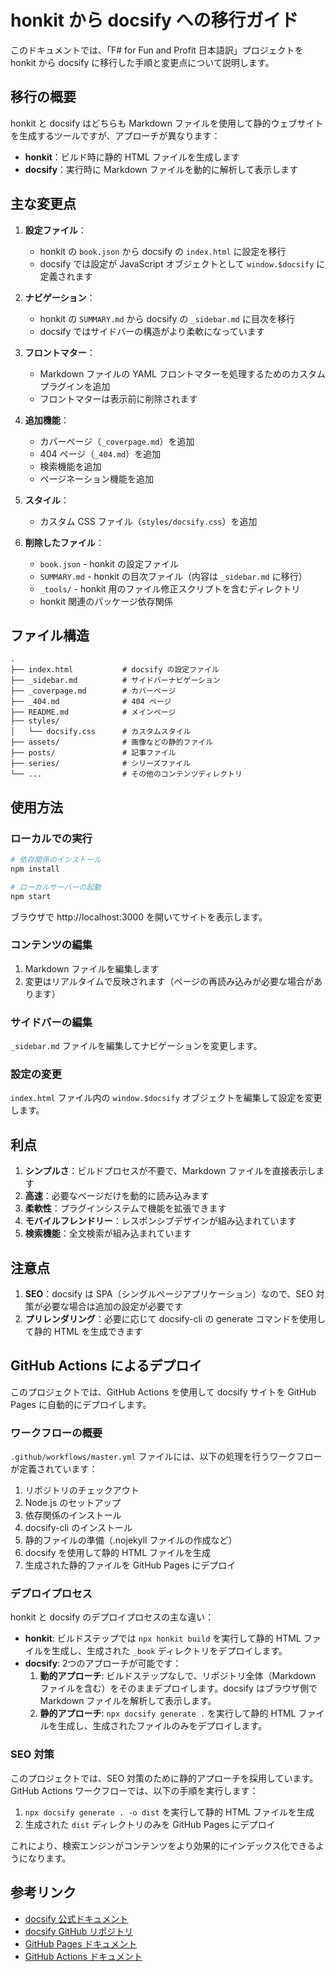 # honkit から docsify への移行ガイド

このドキュメントでは、「F# for Fun and Profit 日本語訳」プロジェクトを honkit から docsify に移行した手順と変更点について説明します。

## 移行の概要

honkit と docsify はどちらも Markdown ファイルを使用して静的ウェブサイトを生成するツールですが、アプローチが異なります：

- **honkit**：ビルド時に静的 HTML ファイルを生成します
- **docsify**：実行時に Markdown ファイルを動的に解析して表示します

## 主な変更点

1. **設定ファイル**：
   - honkit の `book.json` から docsify の `index.html` に設定を移行
   - docsify では設定が JavaScript オブジェクトとして `window.$docsify` に定義されます

2. **ナビゲーション**：
   - honkit の `SUMMARY.md` から docsify の `_sidebar.md` に目次を移行
   - docsify ではサイドバーの構造がより柔軟になっています

3. **フロントマター**：
   - Markdown ファイルの YAML フロントマターを処理するためのカスタムプラグインを追加
   - フロントマターは表示前に削除されます

4. **追加機能**：
   - カバーページ（`_coverpage.md`）を追加
   - 404 ページ（`_404.md`）を追加
   - 検索機能を追加
   - ページネーション機能を追加

5. **スタイル**：
   - カスタム CSS ファイル（`styles/docsify.css`）を追加

6. **削除したファイル**：
   - `book.json` - honkit の設定ファイル
   - `SUMMARY.md` - honkit の目次ファイル（内容は `_sidebar.md` に移行）
   - `_tools/` - honkit 用のファイル修正スクリプトを含むディレクトリ
   - honkit 関連のパッケージ依存関係

## ファイル構造

```
.
├── index.html           # docsify の設定ファイル
├── _sidebar.md          # サイドバーナビゲーション
├── _coverpage.md        # カバーページ
├── _404.md              # 404 ページ
├── README.md            # メインページ
├── styles/
│   └── docsify.css      # カスタムスタイル
├── assets/              # 画像などの静的ファイル
├── posts/               # 記事ファイル
├── series/              # シリーズファイル
└── ...                  # その他のコンテンツディレクトリ
```

## 使用方法

### ローカルでの実行

```bash
# 依存関係のインストール
npm install

# ローカルサーバーの起動
npm start
```

ブラウザで http://localhost:3000 を開いてサイトを表示します。

### コンテンツの編集

1. Markdown ファイルを編集します
2. 変更はリアルタイムで反映されます（ページの再読み込みが必要な場合があります）

### サイドバーの編集

`_sidebar.md` ファイルを編集してナビゲーションを変更します。

### 設定の変更

`index.html` ファイル内の `window.$docsify` オブジェクトを編集して設定を変更します。

## 利点

1. **シンプルさ**：ビルドプロセスが不要で、Markdown ファイルを直接表示します
2. **高速**：必要なページだけを動的に読み込みます
3. **柔軟性**：プラグインシステムで機能を拡張できます
4. **モバイルフレンドリー**：レスポンシブデザインが組み込まれています
5. **検索機能**：全文検索が組み込まれています

## 注意点

1. **SEO**：docsify は SPA（シングルページアプリケーション）なので、SEO 対策が必要な場合は追加の設定が必要です
2. **プリレンダリング**：必要に応じて docsify-cli の generate コマンドを使用して静的 HTML を生成できます

## GitHub Actions によるデプロイ

このプロジェクトでは、GitHub Actions を使用して docsify サイトを GitHub Pages に自動的にデプロイします。

### ワークフローの概要

`.github/workflows/master.yml` ファイルには、以下の処理を行うワークフローが定義されています：

1. リポジトリのチェックアウト
2. Node.js のセットアップ
3. 依存関係のインストール
4. docsify-cli のインストール
5. 静的ファイルの準備（.nojekyll ファイルの作成など）
6. docsify を使用して静的 HTML ファイルを生成
7. 生成された静的ファイルを GitHub Pages にデプロイ

### デプロイプロセス

honkit と docsify のデプロイプロセスの主な違い：

- **honkit**: ビルドステップでは `npx honkit build` を実行して静的 HTML ファイルを生成し、生成された `_book` ディレクトリをデプロイします。
- **docsify**: 2つのアプローチが可能です：
  1. **動的アプローチ**: ビルドステップなしで、リポジトリ全体（Markdown ファイルを含む）をそのままデプロイします。docsify はブラウザ側で Markdown ファイルを解析して表示します。
  2. **静的アプローチ**: `npx docsify generate .` を実行して静的 HTML ファイルを生成し、生成されたファイルのみをデプロイします。

### SEO 対策

このプロジェクトでは、SEO 対策のために静的アプローチを採用しています。GitHub Actions ワークフローでは、以下の手順を実行します：

1. `npx docsify generate . -o dist` を実行して静的 HTML ファイルを生成
2. 生成された `dist` ディレクトリのみを GitHub Pages にデプロイ

これにより、検索エンジンがコンテンツをより効果的にインデックス化できるようになります。

## 参考リンク

- [docsify 公式ドキュメント](https://docsify.js.org/)
- [docsify GitHub リポジトリ](https://github.com/docsifyjs/docsify/)
- [GitHub Pages ドキュメント](https://docs.github.com/ja/pages)
- [GitHub Actions ドキュメント](https://docs.github.com/ja/actions)
